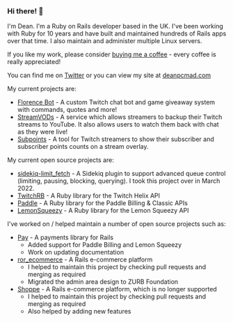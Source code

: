 ### Hi there! 👋

I'm Dean. I'm a Ruby on Rails developer based in the UK. I've been working with Ruby for 10 years and have built and maintained hundreds of Rails apps over that time. I also maintain and administer multiple Linux servers.

If you like my work, please consider [buying me a coffee](https://ko-fi.com/deanpcmad) - every coffee is really appreciated!

You can find me on [Twitter](https://twitter.com/deanpcmad) or you can view my site at [deanpcmad.com](https://deanpcmad.com)

My current projects are:

- [Florence Bot](https://deanpcmad.com/florencebot/) - A custom Twitch chat bot and game giveaway system with commands, quotes and more!
- [StreamVODs](https://streamvods.com) - A service which allows streamers to backup their Twitch streams to YouTube. It also allows users to watch them back with chat as they were live!
- [Subpoints](https://subpoints.com) - A tool for Twitch streamers to show their subscriber and subscriber points counts on a stream overlay.

My current open source projects are:

- [sidekiq-limit_fetch](https://github.com/deanpcmad/sidekiq-limit_fetch) - A Sidekiq plugin to support advanced queue control (limiting, pausing, blocking, querying). I took this project over in March 2022.
- [TwitchRB](https://github.com/deanpcmad/twitchrb) - A Ruby library for the Twitch Helix API
- [Paddle](https://github.com/deanpcmad/paddle) - A Ruby library for the Paddle Billing & Classic APIs
- [LemonSqueezy](https://github.com/deanpcmad/lemonsqueezy) - A Ruby library for the Lemon Squeezy API

I've worked on / helped maintain a number of open source projects such as:

- [Pay](https://github.com/pay-rails/pay) - A payments library for Rails
  - Added support for Paddle Billing and Lemon Squeezy
  - Work on updating documentation
- [ror_ecommerce](https://github.com/drhenner/ror_ecommerce) - A Rails e-commerce platform
  - I helped to maintain this project by checking pull requests and merging as required
  - Migrated the admin area design to ZURB Foundation
- [Shoppe](https://github.com/tryshoppe/shoppe) - A Rails e-commerce platform, which is no longer supported
  - I helped to maintain this project by checking pull requests and merging as required
  - Also helped by adding new features
